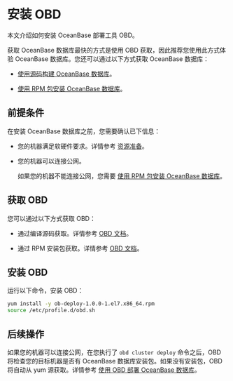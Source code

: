 安装 OBD 
===========================

本文介绍如何安装 OceanBase 部署工具 OBD。

获取 OceanBase 数据库最快的方式是使用 OBD 获取，因此推荐您使用此方式体验 OceanBase 数据库。您还可以通过以下方式获取 OceanBase 数据库：

* [使用源码构建 OceanBase 数据库](/zh-CN/4.installation-and-deployment/11.get-the-oceanbase-database-by-using-source-code.md)。

  

* [使用 RPM 包安装 OceanBase 数据库](/zh-CN/4.installation-and-deployment/10.install-the-oceanbase-database-by-using-the-rpm-package.md)。

  




前提条件 
-------------------------

在安装 OceanBase 数据库之前，您需要确认已下信息：

* 您的机器满足软硬件要求。详情参考 [资源准备](/zh-CN/4.installation-and-deployment/1.resource-preparation.md)。

  

* 您的机器可以连接公网。

  如果您的机器不能连接公网，您需要 [使用 RPM 包安装 OceanBase 数据库](/zh-CN/4.installation-and-deployment/10.install-the-oceanbase-database-by-using-the-rpm-package.md)。
  




获取 OBD 
---------------------------

您可以通过以下方式获取 OBD：

* 通过编译源码获取。详情参考 [OBD 文档](https://github.com/oceanbase/obdeploy/blob/master/README-CN.md)。

  

* 通过 RPM 安装包获取。详情参考 [OBD 文档](https://github.com/oceanbase/obdeploy/blob/master/README-CN.md)。

  




安装 OBD 
---------------------------

运行以下命令，安装 OBD：

```bash
yum install -y ob-deploy-1.0.0-1.el7.x86_64.rpm
source /etc/profile.d/obd.sh
```



后续操作 
-------------------------

如果您的机器可以连接公网，在您执行了 `obd cluster deploy` 命令之后，OBD 将检查您的目标机器是否有 OceanBase 数据库安装包。如果没有安装包，OBD 将自动从 yum 源获取。详情参考 [使用 OBD 部署 OceanBase 数据库](/zh-CN/2.quickstart/4.deploy-the-oceanbase-database-by-using-obd.md)。

